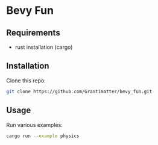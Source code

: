 # Bevy Fun

## Requirements
- rust installation (cargo)

## Installation
Clone this repo:
```sh
git clone https://github.com/Grantimatter/bevy_fun.git
```

## Usage
Run various examples:
```sh
cargo run --example physics
```
